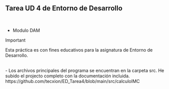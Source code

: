 ## Tarea UD 4 de Entorno de Desarrollo
<br>

- Modulo DAM

>[!IMPORTANT]
>Esta práctica es con fines educativos para la asignatura de Entorno de Desarrollo.

<br>
- Los archivos principales del programa se encuentran en la carpeta src. He subido el projecto completo con la documentación incluida.
https://github.com/tecxion/ED_Tarea4/blob/main/src/calculoIMC
